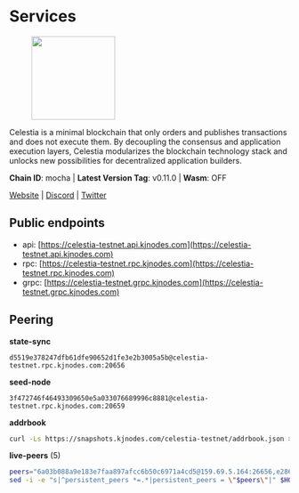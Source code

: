 # Services

<figure><img src="https://raw.githubusercontent.com/kj89/testnet_manuals/main/pingpub/logos/celestia.png" width="150" alt=""><figcaption></figcaption></figure>

Celestia is a minimal blockchain that only orders and publishes transactions and  does not execute them. By decoupling the consensus and application execution layers,  Celestia modularizes the blockchain technology stack and unlocks new possibilities  for decentralized application builders.

**Chain ID**: mocha | **Latest Version Tag**: v0.11.0 | **Wasm**: OFF

[Website](https://celestia.org) | [Discord](https://discord.gg/celestiacommunity) | [Twitter](https://twitter.com/CelestiaOrg)


## Public endpoints

* api: [https://celestia-testnet.api.kjnodes.com](https://celestia-testnet.api.kjnodes.com)
* rpc: [https://celestia-testnet.rpc.kjnodes.com](https://celestia-testnet.rpc.kjnodes.com)
* grpc: [https://celestia-testnet.grpc.kjnodes.com](https://celestia-testnet.grpc.kjnodes.com)

## Peering

**state-sync**

```text
d5519e378247dfb61dfe90652d1fe3e2b3005a5b@celestia-testnet.rpc.kjnodes.com:20656
```

**seed-node**

```text
3f472746f46493309650e5a033076689996c8881@celestia-testnet.rpc.kjnodes.com:20659
```

**addrbook**
```bash
curl -Ls https://snapshots.kjnodes.com/celestia-testnet/addrbook.json > $HOME/.celestia-app/config/addrbook.json
```

**live-peers** (5)
```bash
peers="6a03b088a9e183e7faa897afcc6b50c6971a4cd5@159.69.5.164:26656,e286b562eddc6fea1b2635f6623430225666fb2f@147.135.144.58:26656,3ad7f2d36f5e15d902c7aff7a305bea40f03f95c@163.172.111.148:26656,1472a4f4bdfd5933c68399f6b47943fc2b24cf9f@185.196.20.114:26656,c1c0813668f8e67237f09cf9f57af802a0dc2f93@168.119.226.107:26756"
sed -i -e "s|^persistent_peers *=.*|persistent_peers = \"$peers\"|" $HOME/.celestia-app/config/config.toml
```

